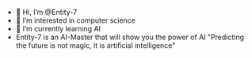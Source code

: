 - 👋 Hi, I’m @Entity-7
- 👀 I’m interested in computer science
- 🌱 I’m currently learning AI
- Entity-7 is an AI-Master that will show you the power of AI
"Predicting the future is not magic, it is artificial intelligence"

<!---
Entity-7/Entity-7 is a ✨ special ✨ repository because its `README.md` (this file) appears on your GitHub profile.
You can click the Preview link to take a look at your changes.
--->

